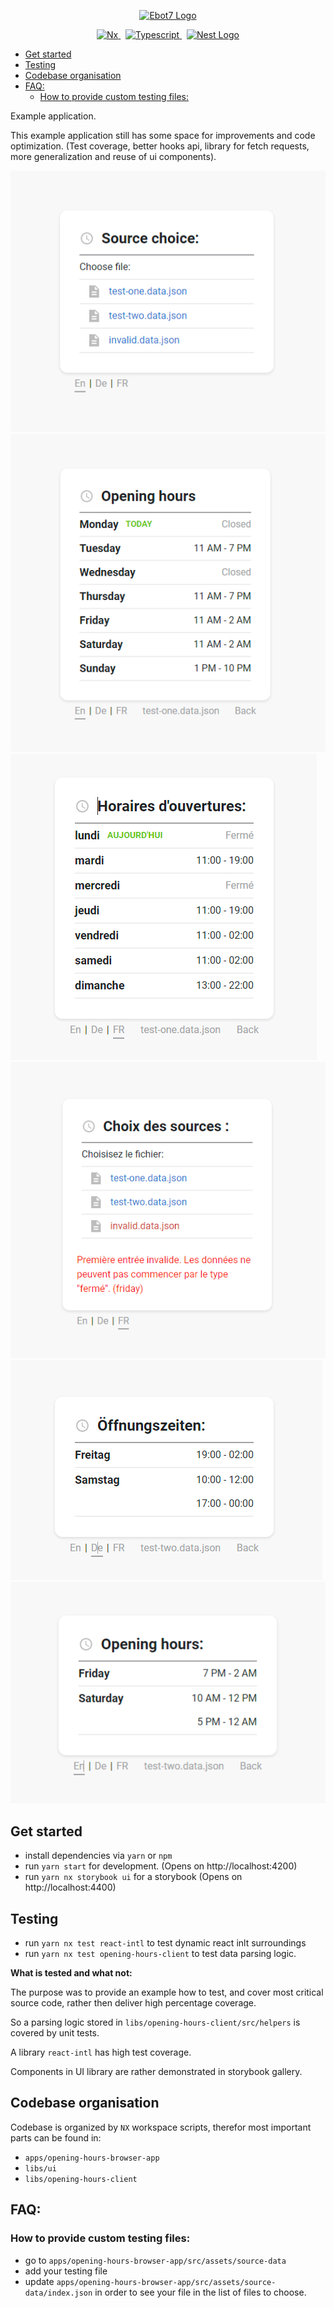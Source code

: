 <p align="center">
  <a href="https://wolt.com/" target="blank"><img src="https://sp-ao.shortpixel.ai/client/to_auto,q_glossy,ret_img/https://restia.cz/wp-content/uploads/2020/06/Sticker_Wolt_Logo_RGB_.png" width="200" alt="Ebot7 Logo" /></a>
</p>
<p align="center">
  <a href="http://nx.dev/" target="blank">
    <img src="https://raw.githubusercontent.com/nrwl/nx/master/images/nx-logo.png" height="32" alt="Nx"/>
  </a>
  <span>&nbsp;</span>
  <a href="https://www.typescriptlang.org/" target="blank">
    <img src="https://upload.wikimedia.org/wikipedia/commons/thumb/4/4c/Typescript_logo_2020.svg/1920px-Typescript_logo_2020.svg.png" height="32" alt="Typescript"/>
  </a>
  <span>&nbsp;</span>
  <a href="http://react.com/" target="blank">
    <img src="https://upload.wikimedia.org/wikipedia/commons/thumb/a/a7/React-icon.svg/2300px-React-icon.svg.png" height="32" alt="Nest Logo" />
  </a>
</p>

- [Get started](#get-started)
- [Testing](#testing)
- [Codebase organisation](#codebase-organisation)
- [FAQ:](#faq)
  - [How to provide custom testing files:](#how-to-provide-custom-testing-files)

Example application.

This example application still has some space for improvements and code optimization.
(Test coverage, better hooks api, library for fetch requests, more generalization and reuse of ui components).

<img src="/docs/img/screenshot-2022-10-31-174233.png" />
<img src="/docs/img/screenshot-2022-10-31-174250.png" />
<img src="/docs/img/screenshot-2022-10-31-174606.png" />
<img src="/docs/img/screenshot-2022-10-31-174625.png" />
<img src="/docs/img/screenshot-2022-10-31-174641.png" />
<img src="/docs/img/screenshot-2022-10-31-174659.png" />

## Get started

- install dependencies via `yarn` or `npm`
- run `yarn start` for development. (Opens on http://localhost:4200)
- run `yarn nx storybook ui` for a storybook (Opens on http://localhost:4400)

## Testing

- run `yarn nx test react-intl` to test dynamic react inlt surroundings
- run `yarn nx test opening-hours-client` to test data parsing logic.

**What is tested and what not:**

The purpose was to provide an example how to test, and cover most critical
source code, rather then deliver high percentage coverage.

So a parsing logic stored in `libs/opening-hours-client/src/helpers` is covered
by unit tests.

A library `react-intl` has high test coverage.

Components in UI library are rather demonstrated in storybook gallery.

## Codebase organisation

Codebase is organized by `NX` workspace scripts, therefor most important parts
can be found in:

- `apps/opening-hours-browser-app`
- `libs/ui`
- `libs/opening-hours-client`

## FAQ:

### How to provide custom testing files:

- go to `apps/opening-hours-browser-app/src/assets/source-data`
- add your testing file
- update `apps/opening-hours-browser-app/src/assets/source-data/index.json` in
  order to see your file in the list of files to choose.
